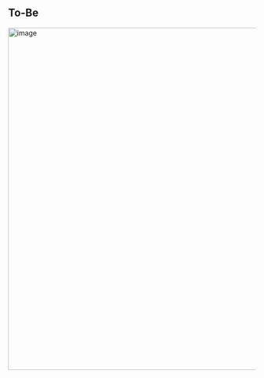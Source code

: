 ## To-Be

<img width="695" alt="image" src="https://github.com/user-attachments/assets/e9836d18-33c2-4913-973e-645d955818ae">

